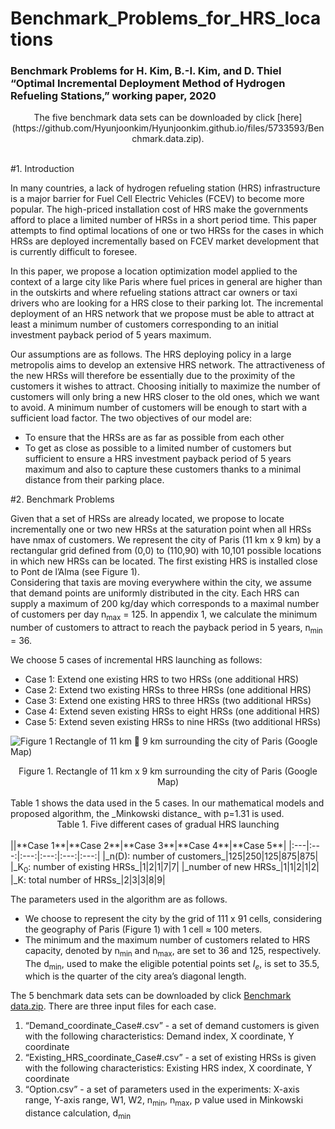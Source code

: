 # Benchmark_Problems_for_HRS_locations
### Benchmark Problems for H. Kim, B.-I. Kim, and D. Thiel “Optimal Incremental Deployment Method of Hydrogen Refueling Stations,” working paper, 2020

<center>The five benchmark data sets can be downloaded by click [here](https://github.com/Hyunjoonkim/Hyunjoonkim.github.io/files/5733593/Benchmark.data.zip).</center>
<br>

#1.	Introduction

  In many countries, a lack of hydrogen refueling station (HRS) infrastructure is a major barrier for Fuel Cell Electric Vehicles (FCEV) to become more popular. The high-priced installation cost of HRS make the governments afford to place a limited number of HRSs in a short period time. This paper attempts to find optimal locations of one or two HRSs for the cases in which HRSs are deployed incrementally based on FCEV market development that is currently difficult to foresee. 

  In this paper, we propose a location optimization model applied to the context of a large city like Paris where fuel prices in general are higher than in the outskirts and where refueling stations attract car owners or taxi drivers who are looking for a HRS close to their parking lot. The incremental deployment of an HRS network that we propose must be able to attract at least a minimum number of customers corresponding to an initial investment payback period of 5 years maximum.
  
  Our assumptions are as follows. The HRS deploying policy in a large metropolis aims to develop an extensive HRS network. The attractiveness of the new HRSs will therefore be essentially due to the proximity of the customers it wishes to attract. Choosing initially to maximize the number of customers will only bring a new HRS closer to the old ones, which we want to avoid. A minimum number of customers will be enough to start with a sufficient load factor. The two objectives of our model are:
  
- To ensure that the HRSs are as far as possible from each other
- To get as close as possible to a limited number of customers but sufficient to ensure a HRS investment payback period of 5 years maximum and also to capture these customers thanks to a minimal distance from their parking place.

#2.	Benchmark Problems

  Given that a set of HRSs are already located, we propose to locate incrementally one or two new HRSs at the saturation point when all HRSs have nmax of customers.
  We represent the city of Paris (11 km x 9 km) by a rectangular grid defined from (0,0) to (110,90) with 10,101 possible locations in which new HRSs can be located. The first existing HRS is installed close to Pont de l’Alma (see Figure 1). <br> 
  Considering that taxis are moving everywhere within the city, we assume that demand points are uniformly distributed in the city. Each HRS can supply a maximum of 200 kg/day which corresponds to a maximal number of customers per day n<sub>max</sub> = 125. In appendix 1, we calculate the minimum number of customers to attract to reach the payback period in 5 years, n<sub>min</sub> = 36.
  
  We choose 5 cases of incremental HRS launching as follows:
- Case 1: Extend one existing HRS to two HRSs (one additional HRS)
- Case 2: Extend two existing HRSs to three HRSs (one additional HRS)
- Case 3: Extend one existing HRS to three HRSs (two additional HRSs)
- Case 4: Extend seven existing HRSs to eight HRSs (one additional HRS)
- Case 5: Extend seven existing HRSs to nine HRSs (two additional HRSs)


![Figure 1  Rectangle of 11 km  9 km surrounding the city of Paris (Google Map)](https://user-images.githubusercontent.com/29350999/102963167-cbcc3480-452b-11eb-8b16-491b7dd11c40.jpg)
<center> Figure 1. Rectangle of 11 km x 9 km surrounding the city of Paris (Google Map) </center>
<br/>
Table 1 shows the data used in the 5 cases. In our mathematical models and proposed algorithm, the _Minkowski distance_ with p=1.31 is used.<br/>
<center> Table 1. Five different cases of gradual HRS launching </center> <br/>
||**Case 1**|**Case 2**|**Case 3**|**Case 4**|**Case 5**|
|:---|:---:|:---:|:---:|:---:|:---:|
|_n(D): number of customers_|125|250|125|875|875|
|_K<sub>0</sub>: number of existing HRSs_|1|2|1|7|7|
|_number of new HRSs_|1|1|2|1|2|
|_K: total number of HRSs_|2|3|3|8|9|

The parameters used in the algorithm are as follows.
- We choose to represent the city by the grid of 111 x 91 cells, considering the geography of Paris (Figure 1) with 1 cell ≈ 100 meters.
- The minimum and the maximum number of customers related to HRS capacity, denoted by n<sub>min</sub> and n<sub>max</sub>, are set to 36 and 125, respectively. The d<sub>min</sub>, used to make the eligible potential points set _I<sub>e</sub>_, is set to 35.5, which is the quarter of the city area’s diagonal length.

The 5 benchmark data sets can be downloaded by click [Benchmark data.zip](https://github.com/Hyunjoonkim/Hyunjoonkim.github.io/files/5733593/Benchmark.data.zip).
There are three input files for each case.
1. “Demand_coordinate_Case#.csv” - a set of demand customers is given with the following characteristics: Demand index, X coordinate, Y coordinate
2. “Existing_HRS_coordinate_Case#.csv” - a set of existing HRSs is given with the following characteristics: Existing HRS index, X coordinate, Y coordinate
3. “Option.csv” - a set of parameters used in the experiments: X-axis range, Y-axis range, W1, W2, n<sub>min</sub>, n<sub>max</sub>, p value used in Minkowski distance calculation, d<sub>min</sub>

